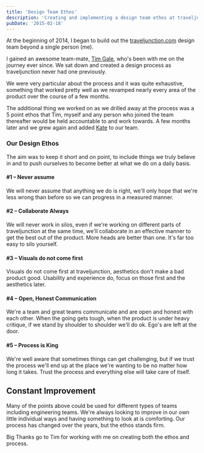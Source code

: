 ```yaml
---
title: 'Design Team Ethos'
description: 'Creating and implementing a design team ethos at traveljunction.com.'
pubDate: '2015-02-18'
---
```


At the beginning of 2014, I began to build out the [traveljunction.com](https://traveljunction.com "traveljunction.com") design team beyond a single person (me).

I gained an awesome team-mate, [Tim Gale](https://twitter.com/timgale "Tim Gale on Twitter"), who's been with me on the journey ever since. We sat down and created a design process as traveljunction never had one previously.

We were very particular about the process and it was quite exhaustive, something that worked pretty well as we revamped nearly every area of the product over the course of a few months.

The additional thing we worked on as we drilled away at the process was a 5 point ethos that Tim, myself and any person who joined the team thereafter would be held accountable to and work towards. A few months later and we grew again and added [Kate](https://twitter.com/katerbca "Kate Hatchett on Twitter") to our team.

### Our Design Ethos

The aim was to keep it short and on point, to include things we truly believe in and to push ourselves to become better at what we do on a daily basis.

#### #1 – Never assume

We will never assume that anything we do is right, we'll only hope that we're less wrong than before so we can progress in a measured manner.

#### #2 – Collaborate Always

We will never work in silos, even if we're working on different parts of traveljunction at the same time, we'll collaborate in an effective manner to get the best out of the product. More heads are better than one. It's far too easy to silo yourself.

#### #3 – Visuals do not come first

Visuals do not come first at traveljunction, aesthetics don't make a bad product good. Usability and experience do, focus on those first and the aesthetics later.

#### #4 – Open, Honest Communication

We're a team and great teams communicate and are open and honest with each other. When the going gets tough, when the product is under heavy critique, if we stand by shoulder to shoulder we'll do ok. Ego's are left at the door.

#### #5 – Process is King

We're well aware that sometimes things can get challenging, but if we trust the process we'll end up at the place we're wanting to be no matter how long it takes. Trust the process and everything else will take care of itself.

## Constant Improvement

Many of the points above could be used for different types of teams including engineering teams. We're always looking to improve in our own little individual ways and having something to look at is comforting. Our process has changed over the years, but the ethos stands firm.

Big Thanks go to Tim for working with me on creating both the ethos and process.
